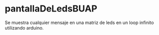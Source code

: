 # pantallaDeLedsBUAP
Se muestra cualquier mensaje en una matriz de leds en un loop infinito utilizando arduino.
